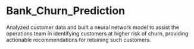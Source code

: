 # Bank_Churn_Prediction
Analyzed customer data and built a neural network model to assist the operations team in identifying customers at higher risk of churn, providing actionable recommendations for retaining such customers.
